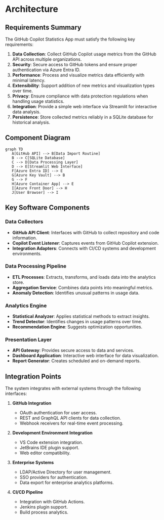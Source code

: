 # Architecture

## Requirements Summary

The GitHub Copilot Statistics App must satisfy the following key requirements:

1. **Data Collection**: Collect GitHub Copilot usage metrics from the GitHub API across multiple organizations.
2. **Security**: Secure access to GitHub tokens and ensure proper authentication via Azure Entra ID.
3. **Performance**: Process and visualize metrics data efficiently with minimal latency.
4. **Extensibility**: Support addition of new metrics and visualization types over time.
5. **Privacy**: Ensure compliance with data protection regulations when handling usage statistics.
6. **Integration**: Provide a simple web interface via Streamlit for interactive data analysis.
7. **Persistence**: Store collected metrics reliably in a SQLite database for historical analysis.

## Component Diagram

```mermaid
graph TD
   A[GitHub API] --> B[Data Import Routine]
   B --> C[SQLite Database]
   C --> D[Data Processing Layer]
   D --> E[Streamlit Web Interface]
   F[Azure Entra ID] --> E
   G[Azure Key Vault] --> B
   G --> F
   H[Azure Container App] --> E
   I[Azure Front Door] --> H
   J[User Browser] --> I
```

## Key Software Components

### Data Collectors
- **GitHub API Client**: Interfaces with GitHub to collect repository and code information.
- **Copilot Event Listener**: Captures events from GitHub Copilot extension.
- **Integration Adapters**: Connects with CI/CD systems and development environments.

### Data Processing Pipeline
- **ETL Processes**: Extracts, transforms, and loads data into the analytics store.
- **Aggregation Service**: Combines data points into meaningful metrics.
- **Anomaly Detection**: Identifies unusual patterns in usage data.

### Analytics Engine
- **Statistical Analyzer**: Applies statistical methods to extract insights.
- **Trend Detector**: Identifies changes in usage patterns over time.
- **Recommendation Engine**: Suggests optimization opportunities.

### Presentation Layer
- **API Gateway**: Provides secure access to data and services.
- **Dashboard Application**: Interactive web interface for data visualization.
- **Report Generator**: Creates scheduled and on-demand reports.

## Integration Points

The system integrates with external systems through the following interfaces:

1. **GitHub Integration**
   - OAuth authentication for user access.
   - REST and GraphQL API clients for data collection.
   - Webhook receivers for real-time event processing.

2. **Development Environment Integration**
   - VS Code extension integration.
   - JetBrains IDE plugin support.
   - Web editor compatibility.

3. **Enterprise Systems**
   - LDAP/Active Directory for user management.
   - SSO providers for authentication.
   - Data export for enterprise analytics platforms.

4. **CI/CD Pipeline**
   - Integration with GitHub Actions.
   - Jenkins plugin support.
   - Build process analytics.